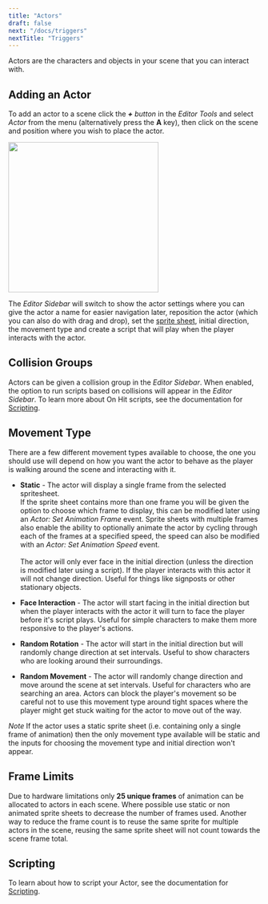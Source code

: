 ```yaml
---
title: "Actors"
draft: false
next: "/docs/triggers"
nextTitle: "Triggers"
---
```


Actors are the characters and objects in your scene that you can interact with.

## Adding an Actor

To add an actor to a scene click the _**+** button_ in the _Editor Tools_ and select _Actor_ from the menu (alternatively press the **A** key), then click on the scene and position where you wish to place the actor.

<img src="/img/screenshots/add-actor.gif" style="width:300px"/>

The _Editor Sidebar_ will switch to show the actor settings where you can give the actor a name for easier navigation later, reposition the actor (which you can also do with drag and drop), set the [sprite sheet](/docs/sprites), initial direction, the movement type and create a script that will play when the player interacts with the actor.

## Collision Groups

Actors can be given a collision group in the _Editor Sidebar_. When enabled, the option to run scripts based on collisions will appear in the _Editor Sidebar_. To learn more about On Hit scripts, see the documentation for [Scripting](/docs/scripting).

## Movement Type

There are a few different movement types available to choose, the one you should use will depend on how you want the actor to behave as the player is walking around the scene and interacting with it.

- **Static** - The actor will display a single frame from the selected spritesheet.  
  If the sprite sheet contains more than one frame you will be given the option to choose which frame to display, this can be modified later using an _Actor: Set Animation Frame_ event. Sprite sheets with multiple frames also enable the ability to optionally animate the actor by cycling through each of the frames at a specified speed, the speed can also be modified with an _Actor: Set Animation Speed_ event.\
  \
  The actor will only ever face in the initial direction (unless the direction is modified later using a script). If the player interacts with this actor it will not change direction. Useful for things like signposts or other stationary objects.

- **Face Interaction** - The actor will start facing in the initial direction but when the player interacts with the actor it will turn to face the player before it's script plays. Useful for simple characters to make them more responsive to the player's actions.

- **Random Rotation** - The actor will start in the initial direction but will randomly change direction at set intervals. Useful to show characters who are looking around their surroundings.

- **Random Movement** - The actor will randomly change direction and move around the scene at set intervals. Useful for characters who are searching an area. Actors can block the player's movement so be careful not to use this movement type around tight spaces where the player might get stuck waiting for the actor to move out of the way.

_Note_ If the actor uses a static sprite sheet (i.e. containing only a single frame of animation) then the only movement type available will be static and the inputs for choosing the movement type and initial direction won't appear.

## Frame Limits

Due to hardware limitations only **25 unique frames** of animation can be allocated to actors in each scene. Where possible use static or non animated sprite sheets to decrease the number of frames used. Another way to reduce the frame count is to reuse the same sprite for multiple actors in the scene, reusing the same sprite sheet will not count towards the scene frame total.

## Scripting

To learn about how to script your Actor, see the documentation for [Scripting](/docs/scripting).
